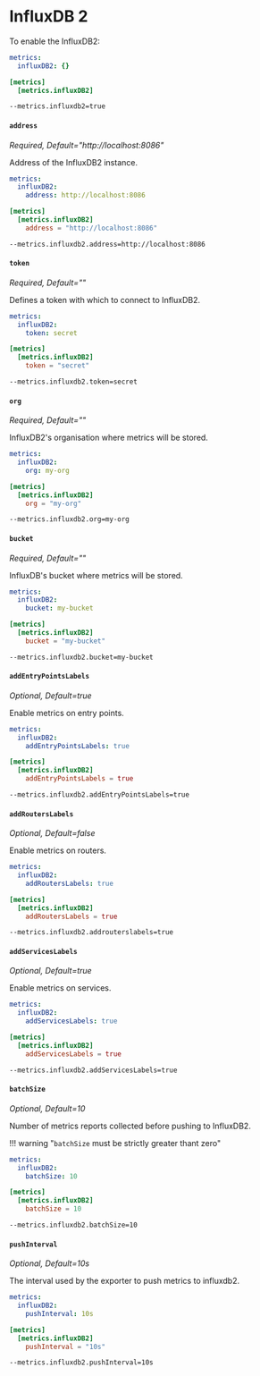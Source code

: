 # InfluxDB 2

To enable the InfluxDB2:

```yaml tab="File (YAML)"
metrics:
  influxDB2: {}
```

```toml tab="File (TOML)"
[metrics]
  [metrics.influxDB2]
```

```bash tab="CLI"
--metrics.influxdb2=true
```

#### `address`

_Required, Default="http://localhost:8086"_

Address of the InfluxDB2 instance.

```yaml tab="File (YAML)"
metrics:
  influxDB2:
    address: http://localhost:8086
```

```toml tab="File (TOML)"
[metrics]
  [metrics.influxDB2]
    address = "http://localhost:8086"
```

```bash tab="CLI"
--metrics.influxdb2.address=http://localhost:8086
```

#### `token`

_Required, Default=""_

Defines a token with which to connect to InfluxDB2.

```yaml tab="File (YAML)"
metrics:
  influxDB2:
    token: secret
```

```toml tab="File (TOML)"
[metrics]
  [metrics.influxDB2]
    token = "secret"
```

```bash tab="CLI"
--metrics.influxdb2.token=secret
```

#### `org`

_Required, Default=""_

InfluxDB2's organisation where metrics will be stored.

```yaml tab="File (YAML)"
metrics:
  influxDB2:
    org: my-org
```

```toml tab="File (TOML)"
[metrics]
  [metrics.influxDB2]
    org = "my-org"
```

```bash tab="CLI"
--metrics.influxdb2.org=my-org
```

#### `bucket`

_Required, Default=""_

InfluxDB's bucket where metrics will be stored.

```yaml tab="File (YAML)"
metrics:
  influxDB2:
    bucket: my-bucket
```

```toml tab="File (TOML)"
[metrics]
  [metrics.influxDB2]
    bucket = "my-bucket"
```

```bash tab="CLI"
--metrics.influxdb2.bucket=my-bucket
```

#### `addEntryPointsLabels`

_Optional, Default=true_

Enable metrics on entry points.

```yaml tab="File (YAML)"
metrics:
  influxDB2:
    addEntryPointsLabels: true
```

```toml tab="File (TOML)"
[metrics]
  [metrics.influxDB2]
    addEntryPointsLabels = true
```

```bash tab="CLI"
--metrics.influxdb2.addEntryPointsLabels=true
```

#### `addRoutersLabels`

_Optional, Default=false_

Enable metrics on routers.

```yaml tab="File (YAML)"
metrics:
  influxDB2:
    addRoutersLabels: true
```

```toml tab="File (TOML)"
[metrics]
  [metrics.influxDB2]
    addRoutersLabels = true
```

```bash tab="CLI"
--metrics.influxdb2.addrouterslabels=true
```

#### `addServicesLabels`

_Optional, Default=true_

Enable metrics on services.

```yaml tab="File (YAML)"
metrics:
  influxDB2:
    addServicesLabels: true
```

```toml tab="File (TOML)"
[metrics]
  [metrics.influxDB2]
    addServicesLabels = true
```

```bash tab="CLI"
--metrics.influxdb2.addServicesLabels=true
```

#### `batchSize`

_Optional, Default=10_

Number of metrics reports collected before pushing to InfluxDB2.

!!! warning "`batchSize` must be strictly greater thant zero"

```yaml tab="File (YAML)"
metrics:
  influxDB2:
    batchSize: 10
```

```toml tab="File (TOML)"
[metrics]
  [metrics.influxDB2]
    batchSize = 10
```

```bash tab="CLI"
--metrics.influxdb2.batchSize=10
```

#### `pushInterval`

_Optional, Default=10s_

The interval used by the exporter to push metrics to influxdb2.

```yaml tab="File (YAML)"
metrics:
  influxDB2:
    pushInterval: 10s
```

```toml tab="File (TOML)"
[metrics]
  [metrics.influxDB2]
    pushInterval = "10s"
```

```bash tab="CLI"
--metrics.influxdb2.pushInterval=10s
```
